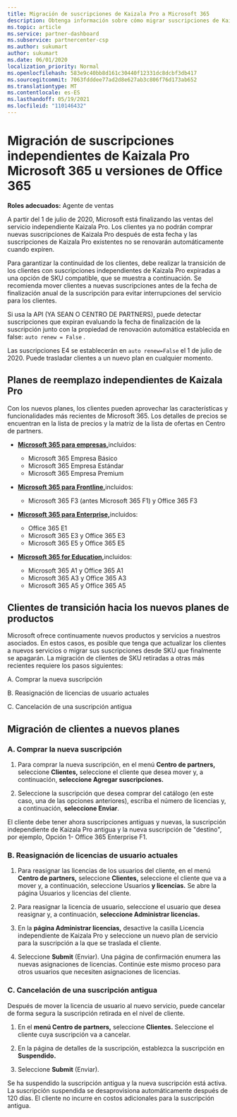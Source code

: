 ```yaml
---
title: Migración de suscripciones de Kaizala Pro a Microsoft 365
description: Obtenga información sobre cómo migrar suscripciones de Kaizala Pro Microsoft 365 u versiones de Office 365. Lea este artículo para obtener más detalles sobre la transición de los clientes.
ms.topic: article
ms.service: partner-dashboard
ms.subservice: partnercenter-csp
ms.author: sukumart
author: sukumart
ms.date: 06/01/2020
localization_priority: Normal
ms.openlocfilehash: 583e9c40bb8d161c30440f12331dc8dcbf3db417
ms.sourcegitcommit: 7063fdddee77ad2d8e627ab3c806f76d173ab652
ms.translationtype: MT
ms.contentlocale: es-ES
ms.lasthandoff: 05/19/2021
ms.locfileid: "110146432"
---
```

# <a name="migrate-kaizala-pro-standalone-subscriptions-to-microsoft-365-or-office-365-versions"></a>Migración de suscripciones independientes de Kaizala Pro Microsoft 365 u versiones de Office 365

**Roles adecuados:** Agente de ventas

A partir del 1 de julio de 2020, Microsoft está finalizando las ventas del servicio independiente Kaizala Pro. Los clientes ya no podrán comprar nuevas suscripciones de Kaizala Pro después de esta fecha y las suscripciones de Kaizala Pro existentes no se renovarán automáticamente cuando expiren.

Para garantizar la continuidad de los clientes, debe realizar la transición de los clientes con suscripciones independientes de Kaizala Pro expiradas a una opción de SKU compatible, que se muestra a continuación. Se recomienda mover clientes a nuevas suscripciones antes de la fecha de finalización anual de la suscripción para evitar interrupciones del servicio para los clientes.

Si usa la API (YA SEAN O CENTRO DE PARTNERS), puede detectar suscripciones que expiran evaluando la fecha de finalización de la suscripción junto con la propiedad de renovación automática establecida en false: `auto renew = False` .

Las suscripciones E4 se establecerán en `auto renew=False` el 1 de julio de 2020. Puede trasladar clientes a un nuevo plan en cualquier momento.

## <a name="kaizala-pro-standalone-replacement-plans"></a>Planes de reemplazo independientes de Kaizala Pro

Con los nuevos planes, los clientes pueden aprovechar las características y funcionalidades más recientes de Microsoft 365. Los detalles de precios se encuentran en la lista de precios y la matriz de la lista de ofertas en Centro de partners.

- [**Microsoft 365 para empresas,**](https://www.microsoft.com/microsoft-365/compare-all-microsoft-365-products?&activetab=tab:primaryr2)incluidos:  
   - Microsoft 365 Empresa Básico
   - Microsoft 365 Empresa Estándar
   - Microsoft 365 Empresa Premium
    
- [**Microsoft 365 para Frontline,**](https://www.microsoft.com/microsoft-365/microsoft-365-enterprise-f3?activetab=pivot:overviewtab)incluidos:
   - Microsoft 365 F3 (antes Microsoft 365 F1) y Office 365 F3
    
- [**Microsoft 365 para Enterprise,**](https://www.microsoft.com/microsoft-365/compare-microsoft-365-enterprise-plans)incluidos: 
   - Office 365 E1
   - Microsoft 365 E3 y Office 365 E3
   - Microsoft 365 E5 y Office 365 E5

- [**Microsoft 365 for Education,**](https://www.microsoft.com/education/buy-license/microsoft365)incluidos: 
    - Microsoft 365 A1 y Office 365 A1
    - Microsoft 365 A3 y Office 365 A3
    - Microsoft 365 A5 y Office 365 A5

## <a name="transition-customers-to-new-product-plans"></a>Clientes de transición hacia los nuevos planes de productos

Microsoft ofrece continuamente nuevos productos y servicios a nuestros asociados. En estos casos, es posible que tenga que actualizar los clientes a nuevos servicios o migrar sus suscripciones desde SKU que finalmente se apagarán. La migración de clientes de SKU retiradas a otras más recientes requiere los pasos siguientes:

A. Comprar la nueva suscripción

B. Reasignación de licencias de usuario actuales

C. Cancelación de una suscripción antigua


## <a name="migrate-your-customers-to-new-plans"></a>Migración de clientes a nuevos planes

### <a name="a-purchase-the-new-subscription"></a>A. Comprar la nueva suscripción

1. Para comprar la nueva suscripción, en el menú **Centro de partners,** seleccione **Clientes,** seleccione el cliente que desea mover y, a continuación, **seleccione Agregar suscripciones.**

2. Seleccione la suscripción que desea comprar del catálogo (en este caso, una de las opciones anteriores), escriba el número de licencias y, a continuación, **seleccione Enviar**.

El cliente debe tener ahora suscripciones antiguas y nuevas, la suscripción independiente de Kaizala Pro antigua y la nueva suscripción de "destino", por ejemplo, Opción 1- Office 365 Enterprise F1.

### <a name="b-reassign-current-user-licenses"></a>B. Reasignación de licencias de usuario actuales

1. Para reasignar las licencias de los usuarios del cliente, en el menú **Centro de partners,** seleccione **Clientes,** seleccione el cliente que va a mover y, a continuación, seleccione Usuarios **y licencias.** Se abre la página Usuarios y licencias del cliente.

2. Para reasignar la licencia de usuario, seleccione el usuario que desea reasignar y, a continuación, **seleccione Administrar licencias.**

3. En la **página Administrar licencias,** desactive la casilla Licencia independiente de Kaizala Pro y seleccione un nuevo plan de servicio para la suscripción a la que se traslada el cliente.

4.  Seleccione **Submit** (Enviar). Una página de confirmación enumera las nuevas asignaciones de licencias. Continúe este mismo proceso para otros usuarios que necesiten asignaciones de licencias.

### <a name="c-cancel-old-subscription"></a>C. Cancelación de una suscripción antigua

Después de mover la licencia de usuario al nuevo servicio, puede cancelar de forma segura la suscripción retirada en el nivel de cliente.

1.  En el **menú Centro de partners,** seleccione **Clientes.** Seleccione el cliente cuya suscripción va a cancelar.

2.  En la página de detalles de la suscripción, establezca la suscripción en **Suspendido.**

3.  Seleccione **Submit** (Enviar).

Se ha suspendido la suscripción antigua y la nueva suscripción está activa. La suscripción suspendida se desaprovisiona automáticamente después de 120 días. El cliente no incurre en costos adicionales para la suscripción antigua.
